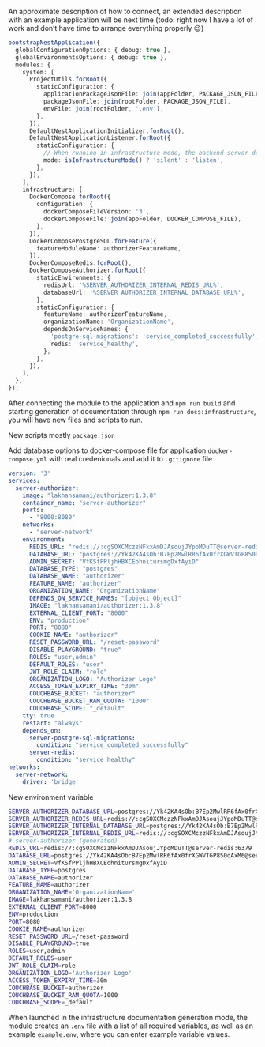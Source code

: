 An approximate description of how to connect, an extended description with an example application will be next time (todo: right now I have a lot of work and don’t have time to arrange everything properly 😉)

```typescript
bootstrapNestApplication({
  globalConfigurationOptions: { debug: true },
  globalEnvironmentsOptions: { debug: true },
  modules: {
    system: [
      ProjectUtils.forRoot({
        staticConfiguration: {
          applicationPackageJsonFile: join(appFolder, PACKAGE_JSON_FILE),
          packageJsonFile: join(rootFolder, PACKAGE_JSON_FILE),
          envFile: join(rootFolder, '.env'),
        },
      }),
      DefaultNestApplicationInitializer.forRoot(),
      DefaultNestApplicationListener.forRoot({
        staticConfiguration: {
          // When running in infrastructure mode, the backend server does not start.
          mode: isInfrastructureMode() ? 'silent' : 'listen',
        },
      }),
    ],
    infrastructure: [
      DockerCompose.forRoot({
        configuration: {
          dockerComposeFileVersion: '3',
          dockerComposeFile: join(appFolder, DOCKER_COMPOSE_FILE),
        },
      }),
      DockerComposePostgreSQL.forFeature({
        featureModuleName: authorizerFeatureName,
      }),
      DockerComposeRedis.forRoot(),
      DockerComposeAuthorizer.forRoot({
        staticEnvironments: {
          redisUrl: '%SERVER_AUTHORIZER_INTERNAL_REDIS_URL%',
          databaseUrl: '%SERVER_AUTHORIZER_INTERNAL_DATABASE_URL%',
        },
        staticConfiguration: {
          featureName: authorizerFeatureName,
          organizationName: 'OrganizationName',
          dependsOnServiceNames: {
            'postgre-sql-migrations': 'service_completed_successfully',
            redis: 'service_healthy',
          },
        },
      }),
    ],
  },
});
```

After connecting the module to the application and `npm run build` and starting generation of documentation through `npm run docs:infrastructure`, you will have new files and scripts to run.

New scripts mostly `package.json`

Add database options to docker-compose file for application `docker-compose.yml` with real credenionals and add it to `.gitignore` file

```yaml
version: '3'
services:
  server-authorizer:
    image: "lakhansamani/authorizer:1.3.8"
    container_name: "server-authorizer"
    ports:
      - "8000:8080"
    networks:
      - "server-network"
    environment:
      REDIS_URL: "redis://:cgSOXCMczzNFkxAmDJAsoujJYpoMDuTT@server-redis:6379"
      DATABASE_URL: "postgres://Yk42KA4sOb:B7Ep2MwlRR6fAx0frXGWVTGP850qAxM6@server-postgre-sql:5432/authorizer"
      ADMIN_SECRET: "VfKSfPPljhHBXCEohnitursmgDxfAyiD"
      DATABASE_TYPE: "postgres"
      DATABASE_NAME: "authorizer"
      FEATURE_NAME: "authorizer"
      ORGANIZATION_NAME: "OrganizationName"
      DEPENDS_ON_SERVICE_NAMES: "[object Object]"
      IMAGE: "lakhansamani/authorizer:1.3.8"
      EXTERNAL_CLIENT_PORT: "8000"
      ENV: "production"
      PORT: "8080"
      COOKIE_NAME: "authorizer"
      RESET_PASSWORD_URL: "/reset-password"
      DISABLE_PLAYGROUND: "true"
      ROLES: "user,admin"
      DEFAULT_ROLES: "user"
      JWT_ROLE_CLAIM: "role"
      ORGANIZATION_LOGO: "Authorizer Logo"
      ACCESS_TOKEN_EXPIRY_TIME: "30m"
      COUCHBASE_BUCKET: "authorizer"
      COUCHBASE_BUCKET_RAM_QUOTA: "1000"
      COUCHBASE_SCOPE: "_default"
    tty: true
    restart: "always"
    depends_on:
      server-postgre-sql-migrations:
        condition: "service_completed_successfully"
      server-redis:
        condition: "service_healthy"
networks:
  server-network:
    driver: 'bridge'
```

New environment variable

```bash
SERVER_AUTHORIZER_DATABASE_URL=postgres://Yk42KA4sOb:B7Ep2MwlRR6fAx0frXGWVTGP850qAxM6@server-postgre-sql:5432/authorizer?schema=public
SERVER_AUTHORIZER_REDIS_URL=redis://:cgSOXCMczzNFkxAmDJAsoujJYpoMDuTT@server-redis:6379
SERVER_AUTHORIZER_INTERNAL_DATABASE_URL=postgres://Yk42KA4sOb:B7Ep2MwlRR6fAx0frXGWVTGP850qAxM6@server-postgre-sql:5432/authorizer
SERVER_AUTHORIZER_INTERNAL_REDIS_URL=redis://:cgSOXCMczzNFkxAmDJAsoujJYpoMDuTT@server-redis:6379
# server-authorizer (generated)
REDIS_URL=redis://:cgSOXCMczzNFkxAmDJAsoujJYpoMDuTT@server-redis:6379
DATABASE_URL=postgres://Yk42KA4sOb:B7Ep2MwlRR6fAx0frXGWVTGP850qAxM6@server-postgre-sql:5432/authorizer
ADMIN_SECRET=VfKSfPPljhHBXCEohnitursmgDxfAyiD
DATABASE_TYPE=postgres
DATABASE_NAME=authorizer
FEATURE_NAME=authorizer
ORGANIZATION_NAME='OrganizationName'
IMAGE=lakhansamani/authorizer:1.3.8
EXTERNAL_CLIENT_PORT=8000
ENV=production
PORT=8080
COOKIE_NAME=authorizer
RESET_PASSWORD_URL=/reset-password
DISABLE_PLAYGROUND=true
ROLES=user,admin
DEFAULT_ROLES=user
JWT_ROLE_CLAIM=role
ORGANIZATION_LOGO='Authorizer Logo'
ACCESS_TOKEN_EXPIRY_TIME=30m
COUCHBASE_BUCKET=authorizer
COUCHBASE_BUCKET_RAM_QUOTA=1000
COUCHBASE_SCOPE=_default
```

When launched in the infrastructure documentation generation mode, the module creates an `.env` file with a list of all required variables, as well as an example `example.env`, where you can enter example variable values.

